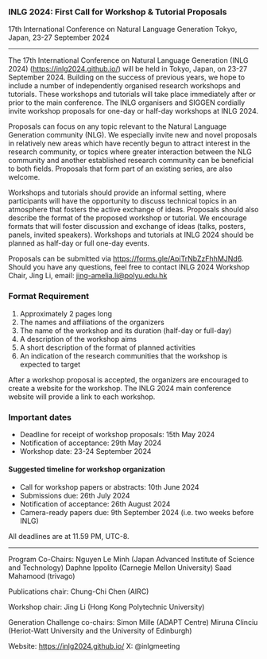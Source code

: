 ### INLG 2024: First Call for Workshop & Tutorial Proposals

17th International Conference on Natural Language Generation
Tokyo, Japan, 23-27 September 2024

---

The 17th International Conference on Natural Language Generation (INLG 2024) (https://inlg2024.github.io/) will be held in Tokyo, Japan, on 23-27 September 2024. Building on the success of previous years, we hope to include a number of independently organised research workshops and tutorials. These workshops and tutorials will take place immediately after or prior to the main conference. The INLG organisers and SIGGEN cordially invite workshop proposals for one-day or half-day workshops at INLG 2024.

Proposals can focus on any topic relevant to the Natural Language Generation community (NLG). We especially invite new and novel proposals in relatively new areas which have recently begun to attract interest in the research community, or topics where greater interaction between the NLG community and another established research community can be beneficial to both fields. Proposals that form part of an existing series, are also welcome.

Workshops and tutorials should provide an informal setting, where participants will have the opportunity to discuss technical topics in an atmosphere that fosters the active exchange of ideas. Proposals should also describe the format of the proposed workshop or tutorial. We encourage formats that will foster discussion and exchange of ideas (talks, posters, panels, invited speakers). Workshops and tutorials at INLG 2024 should be planned as half-day or full one-day events.

Proposals can be submitted via https://forms.gle/ApiTrNbZzFhhMJNd6. Should you have any questions, feel free to contact INLG 2024 Workshop Chair, Jing Li, email: jing-amelia.li@polyu.edu.hk

### Format Requirement

1. Approximately 2 pages long
2. The names and affiliations of the organizers
3. The name of the workshop and its duration (half-day or full-day)
4. A description of the workshop aims
5. A short description of the format of planned activities
6. An indication of the research communities that the workshop is expected to target

After a workshop proposal is accepted, the organizers are encouraged to create a website for the workshop. The INLG 2024 main conference website will provide a link to each workshop.

### Important dates

- Deadline for receipt of workshop proposals: 15th May 2024
- Notification of acceptance: 29th May 2024
- Workshop date: 23-24 September 2024

#### Suggested timeline for workshop organization

- Call for workshop papers or abstracts: 10th June 2024
- Submissions due: 26th July 2024
- Notification of acceptance: 26th August 2024
- Camera-ready papers due: 9th September 2024 (i.e. two weeks before INLG)

All deadlines are at 11.59 PM, UTC-8.

---

Program Co-Chairs:
Nguyen Le Minh (Japan Advanced Institute of Science and Technology)
Daphne Ippolito (Carnegie Mellon University)
Saad Mahamood (trivago)

Publications chair:
Chung-Chi Chen (AIRC)

Workshop chair:
Jing Li (Hong Kong Polytechnic University)

Generation Challenge co-chairs:
Simon Mille (ADAPT Centre)
Miruna Clinciu (Heriot-Watt University and the University of Edinburgh)

Website: https://inlg2024.github.io/
X: @inlgmeeting
